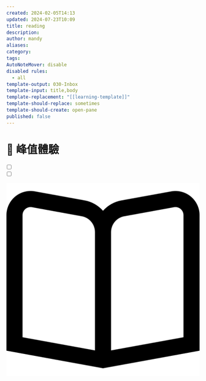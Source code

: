 ```yaml
---
created: 2024-02-05T14:13
updated: 2024-07-23T10:09
title: reading
description: 
author: mandy
aliases: 
category: 
tags: 
AutoNoteMover: disable
disabled rules:
  - all
template-output: 030-Inbox
template-input: title,body
template-replacement: "[[learning-template]]"
template-should-replace: sometimes
template-should-create: open-pane
published: false
---
```

# 🚀 峰值體驗

- [ ] []()
- [ ] []()

![gh](https://raw.githubusercontent.com/singyichen/images/main/images/image.png)

